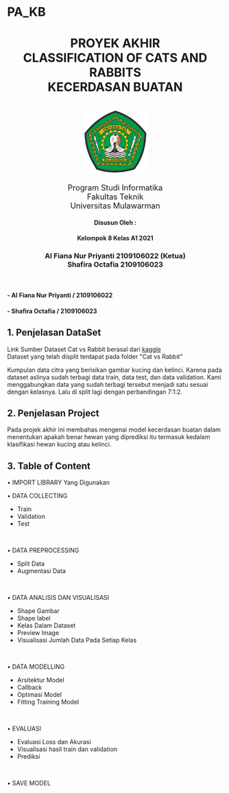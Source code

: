 # PA_KB
<div align="center">
    <h1>PROYEK AKHIR<br><b>CLASSIFICATION OF CATS AND RABBITS</b><br><b>KECERDASAN BUATAN</b></h1><br>
    <div>
        <a>
            <img src="Image/unmul.png" height="150">
        </a>
        <div align="center">
            <p style="font-size: 18px;">
                Program Studi Informatika<br>
                Fakultas Teknik<br>
                Universitas Mulawarman
            </p>
        </div>
    </div>
</div>

<div align="center">
    <div>
        <p><h4>Disusun Oleh : </h4></p>
        <p><h4>Kelompok 8 Kelas A1 2021</h4></p>
        <div>
            <p><h3>
                Al Fiana Nur Priyanti 2109106022 (Ketua)<br>
                Shafira Octafia 2109106023
            </h3></p>
        </div>
    </div>
</div>
<br>

#### - Al Fiana Nur Priyanti / 2109106022
#### - Shafira Octafia / 2109106023

## 1. Penjelasan DataSet
Link Sumber Dataset Cat vs Rabbit berasal dari [kaggle](https://www.kaggle.com/datasets/muniryadi/cat-vs-rabbit)<br> 
Dataset yang telah displit terdapat pada folder "Cat vs Rabbit" <br>

Kumpulan data citra yang berisikan gambar kucing dan kelinci. Karena pada dataset aslinya sudah terbagi data train, data test, dan data validation. Kami menggabungkan data yang sudah terbagi tersebut menjadi satu sesuai dengan kelasnya. Lalu di split lagi dengan perbandingan 7:1:2.

## 2. Penjelasan Project
Pada projek akhir ini membahas mengenai model kecerdasan buatan dalam menentukan apakah benar hewan yang diprediksi itu termasuk kedalam klasifikasi hewan kucing atau kelinci.

## 3. Table of Content
•	IMPORT LIBRARY Yang Digunakan <br>

•	DATA COLLECTING <br>
-	Train <br>
-	Validation <br>
-	Test <br>
<br>

•	DATA PREPROCESSING <br>
-	Split Data <br>
-	Augmentasi Data <br>
<br>

•	DATA ANALISIS DAN VISUALISASI <br>
-	Shape Gambar <br>
-	Shape label <br>
-	Kelas Dalam Dataset <br>
-	Preview Image <br>
-	Visualisasi Jumlah Data Pada Setiap Kelas <br>
<br>

•	DATA MODELLING <br>
-	Arsitektur Model <br>
-	Callback <br>
-	Optimasi Model <br>
-	Fitting Training Model <br>
<br>

•	EVALUASI <br>
-	Evaluasi Loss dan Akurasi <br>
-	Visualisasi hasil train dan validation <br>
-	Prediksi <br>
<br>

•	SAVE MODEL <br>
